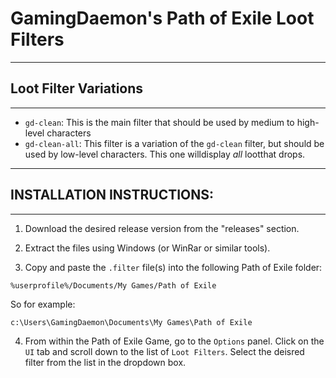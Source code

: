 # GamingDaemon's Path of Exile Loot Filters


--------------------------

## Loot Filter Variations

--------------------------

* `gd-clean`: This is the main filter that should be used by medium to high-level characters
* `gd-clean-all`: This filter is a variation of the `gd-clean` filter, but should be used by low-level characters. This one willdisplay *all* lootthat drops.

--------------------------

## INSTALLATION INSTRUCTIONS:

--------------------------

1. Download the desired release version from the "releases" section.

2. Extract the files using Windows (or WinRar or similar tools).

3. Copy and paste the `.filter` file(s) into the following Path of Exile folder:

```
%userprofile%/Documents/My Games/Path of Exile
```

So for example:

```
c:\Users\GamingDaemon\Documents\My Games\Path of Exile
```

4. From within the Path of Exile Game, go to the `Options` panel. Click on the `UI` tab and scroll down to the list of `Loot Filters`. Select the deisred filter from the list in the dropdown box.


